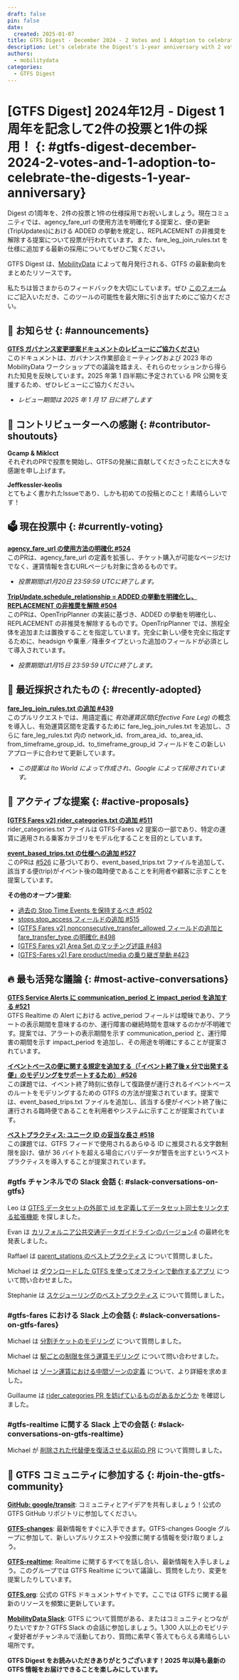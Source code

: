 ```yaml
---
draft: false
pin: false
date:
  created: 2025-01-07
title: GTFS Digest - December 2024 - 2 Votes and 1 Adoption to celebrate the Digest’s 1-year anniversary!
description: Let's celebrate the Digest's 1-year anniversary with 2 votes and an adoption to the specification. The community is currently voting on a proposal to clarify the use of agency_fare_url and a proposal that specifies the behavior of ADDED, and un-deprecate REPLACEMENT in TripUpdates. We also recommend that you take a look at the latest adoption that adds fare_leg_join_rules.txt to the specification.
authors: 
  - mobilitydata
categories:
  - GTFS Digest
---
```

# [GTFS Digest] 2024年12月 - Digest 1周年を記念して2件の投票と1件の採用！ {: #gtfs-digest-december-2024-2-votes-and-1-adoption-to-celebrate-the-digests-1-year-anniversary}

Digest の1周年を、2件の投票と1件の仕様採用でお祝いしましょう。現在コミュニティでは、agency_fare_url の使用方法を明確化する提案と、便の更新(TripUpdates)における ADDED の挙動を規定し、REPLACEMENT の非推奨を解除する提案について投票が行われています。また、fare_leg_join_rules.txt を仕様に追加する最新の採用についてもぜひご覧ください。

<!-- more -->

GTFS Digest は、[MobilityData](https://mobilitydata.org/) によって毎月発行される、GTFS の最新動向をまとめたリソースです。  

私たちは皆さまからのフィードバックを大切にしています。ぜひ [このフォーム](https://forms.gle/GGefktvemnJD5Q9g8) にご記入いただき、このツールの可能性を最大限に引き出すためにご協力ください。

## 📢 お知らせ {: #announcements}


[**GTFS ガバナンス変更提案ドキュメントのレビューにご協力ください**](https://docs.google.com/document/d/1EyJFvgOXZ4Gq6d6GJ6Hibey8Gkwyh7M25ECGwarmsT8/edit?usp=sharing)  
このドキュメントは、ガバナンス作業部会ミーティングおよび 2023 年の MobilityData ワークショップでの議論を踏まえ、それらのセッションから得られた知見を反映しています。2025 年第 1 四半期に予定されている PR 公開を支援するため、ぜひレビューにご協力ください。

* *レビュー期間は 2025 年 1 月 17 日に終了します*

## 🏅 コントリビューターへの感謝 {: #contributor-shoutouts}


**Gcamp & Miklcct**   
それぞれのPRで投票を開始し、GTFSの発展に貢献してくださったことに大きな感謝を申し上げます。 

**Jeffkessler-keolis**  
とてもよく書かれたIssueであり、しかも初めての投稿とのこと！素晴らしいです！

## 🗳️ 現在投票中 {: #currently-voting}


[**agency_fare_url の使用方法の明確化 #524**](https://github.com/google/transit/pull/524)  
このPRは、agency_fare_url の定義を拡張し、チケット購入が可能なページだけでなく、運賃情報を含むURLページも対象に含めるものです。

* *投票期間は1月20日 23:59:59 UTCに終了します。*

[**TripUpdate.schedule_relationship = ADDED の挙動を明確化し、REPLACEMENT の非推奨を解除 #504**](https://github.com/google/transit/pull/504)  
このPRは、OpenTripPlanner の実装に基づき、ADDED の挙動を明確化し、REPLACEMENT の非推奨を解除するものです。OpenTripPlanner では、旅程全体を追加または置換することを指定しています。完全に新しい便を完全に指定するために、headsign や乗車／降車タイプといった追加のフィールドが必須として導入されています。

* *投票期間は1月15日 23:59:59 UTCに終了します。*

## 🚀 最近採択されたもの {: #recently-adopted}


[**fare_leg_join_rules.txt の追加 #439**](https://github.com/google/transit/pull/439)  
このプルリクエストでは、用語定義に *有効運賃区間(Effective Fare Leg)* の概念を導入し、有効運賃区間を定義するために fare_leg_join_rules.txt を追加し、さらに fare_leg_rules.txt 内の network_id、from_area_id、to_area_id、from_timeframe_group_id、to_timeframe_group_id フィールドをこの新しいアプローチに合わせて更新しています。

* *この提案は Ito World によって作成され、Google によって採用されています。*

## 📂 アクティブな提案 {: #active-proposals}


[**[GTFS Fares v2] rider_categories.txt の追加 #511**](https://github.com/google/transit/pull/511)  
rider_categories.txt ファイルは GTFS-Fares v2 提案の一部であり、特定の運賃に適用される乗客カテゴリをモデル化することを目的としています。

[**event_based_trips.txt の仕様への追加 #527**](https://github.com/google/transit/pull/527)  
このPRは [#526](https://www.google.com/url?q=https://github.com/google/transit/issues/526&sa=D&source=docs&ust=1736197802148598&usg=AOvVaw05zhgBG-OjK_VKMYBNuHju) に基づいており、event_based_trips.txt ファイルを追加して、該当する便(trip)がイベント後の臨時便であることを利用者や顧客に示すことを提案しています。


**その他のオープン提案:**

* [過去の Stop Time Events を保持するべき #502](https://github.com/google/transit/pull/502)  
* [stops.stop_access フィールドの追加 #515](https://github.com/google/transit/pull/515)  
* [[GTFS Fares v2] nonconsecutive_transfer_allowed フィールドの追加と fare_transfer_type の明確化 #498](https://github.com/google/transit/pull/498)  
* [[GTFS Fares v2] Area Set のマッチング述語 #483](https://github.com/google/transit/pull/483)  
* [[GTFS-Fares v2] Fare product/media の乗り継ぎ挙動 #423](https://github.com/google/transit/pull/423)  

## 🔥 最も活発な議論 {: #most-active-conversations}


[**GTFS Service Alerts に communication_period と impact_period を追加する #521**](https://github.com/google/transit/issues/521)  
GTFS Realtime の Alert における active_period フィールドは曖昧であり、アラートの表示期間を意味するのか、運行障害の継続時間を意味するのかが不明確です。提案では、アラートの表示期間を示す communication_period と、運行障害の期間を示す impact_period を追加し、その用途を明確にすることが提案されています。

[**イベントベースの便に関する規定を追加する（「イベント終了後 x 分で出発する便」のモデリングをサポートするため） #526**](https://github.com/google/transit/issues/526)  
この課題では、イベント終了時刻に依存して復路便が運行されるイベントベースのルートをモデリングするための GTFS の方法が提案されています。提案では、event_based_trips.txt ファイルを追加し、該当する便がイベント終了後に運行される臨時便であることを利用者やシステムに示すことが提案されています。

[**ベストプラクティス: ユニーク ID の妥当な長さ #518**](https://github.com/google/transit/issues/518)  
この課題では、GTFS フィードで使用されるあらゆる ID に推奨される文字数制限を設け、値が 36 バイトを超える場合にバリデータが警告を出すというベストプラクティスを導入することが提案されています。

### #gtfs チャンネルでの Slack 会話 {: #slack-conversations-on-gtfs}


Leo は [GTFS データセットの外部で id を定義してデータセット同士をリンクする拡張機能](https://mobilitydata-io.slack.com/archives/C3FFFKX9C/p1733497063149959) を探しました。

Evan は [カリフォルニア公共交通データガイドラインのバージョン4](https://mobilitydata-io.slack.com/archives/C3FFFKX9C/p1733962711549929?thread_ts=1728590417.755079&cid=C3FFFKX9C) の最終化を発表しました。

Raffael は [parent_stations のベストプラクティス](https://mobilitydata-io.slack.com/archives/C3FFFKX9C/p1734526282094799) について質問しました。

Michael は [ダウンロードした GTFS を使ってオフラインで動作するアプリ](https://mobilitydata-io.slack.com/archives/C3FFFKX9C/p1734569332694509) について問い合わせました。

Stephanie は [スケジューリングのベストプラクティス](https://mobilitydata-io.slack.com/archives/C3FFFKX9C/p1736198110045109) について質問しました。

### #gtfs-fares における Slack 上の会話 {: #slack-conversations-on-gtfs-fares}


Michael は [分割チケットのモデリング](https://mobilitydata-io.slack.com/archives/C01KL7PR170/p1733233599140119) について質問しました。

Michael は [駅ごとの制限を伴う運賃モデリング](https://mobilitydata-io.slack.com/archives/C01KL7PR170/p1733258324963899) について問い合わせました。

Michael は [ゾーン運賃における中間ゾーンの定義](https://mobilitydata-io.slack.com/archives/C01KL7PR170/p1733258582268919) について、より詳細を求めました。

Guillaume は [rider_categories PR を妨げているものがあるかどうか](https://mobilitydata-io.slack.com/archives/C01KL7PR170/p1734545159926479) を確認しました。

### #gtfs-realtime に関する Slack 上での会話 {: #slack-conversations-on-gtfs-realtime}


Michael が [削除された代替便を復活させる以前の PR](https://mobilitydata-io.slack.com/archives/C3D321CKB/p1733354282636069) について質問しました。

## 💬 GTFS コミュニティに参加する {: #join-the-gtfs-community}


[**GitHub: google/transit**](https://github.com/google/transit): コミュニティとアイデアを共有しましょう！公式の GTFS GitHub リポジトリに参加してください。

[**GTFS-changes**](https://groups.google.com/g/gtfs-changes): 最新情報をすぐに入手できます。GTFS-changes Google グループに参加して、新しいプルリクエストや投票に関する情報を受け取りましょう。 

[**GTFS-realtime**](https://groups.google.com/g/gtfs-realtime): Realtime に関するすべてを話し合い、最新情報を入手しましょう。このグループでは GTFS Realtime について議論し、質問をしたり、変更を提案したりしています。

[**GTFS.org**](https://gtfs.org/): 公式の GTFS ドキュメントサイトです。ここでは GTFS に関する最新のリソースを頻繁に更新しています。 

[**MobilityData Slack**](https://share.mobilitydata.org/slack): GTFS について質問がある、またはコミュニティとつながりたいですか？GTFS Slack の会話に参加しましょう。1,300 人以上のモビリティ愛好者がチャンネルで活動しており、質問に素早く答えてもらえる素晴らしい場所です。 

**GTFS Digest をお読みいただきありがとうございます！2025 年以降も最新の GTFS 情報をお届けできることを楽しみにしています。**
